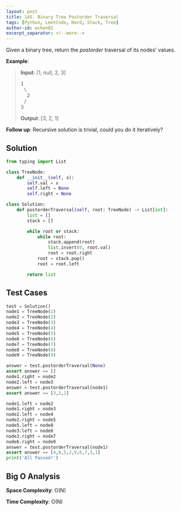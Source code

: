 ```yaml
---
layout: post
title: 145. Binary Tree Postorder Traversal
tags: [Python, LeetCode, Hard, Stack, Tree]
author-id: wchen02
excerpt_separator: <!--more-->
---
```


Given a binary tree, return the *postorder* traversal of its nodes' values.
<!--more-->

**Example**:
> **Input**:
> [1, null, 2, 3]
> <pre>
> 1
>  \
>   2
>  /
> 3
> </pre>
>
> **Output**:
> [3, 2, 1]

**Follow up**: Recursive solution is trivial, could you do it iteratively?

## Solution

```python
from typing import List

class TreeNode:
    def __init__(self, x):
        self.val = x
        self.left = None
        self.right = None

class Solution:
    def postorderTraversal(self, root: TreeNode) -> List[int]:
        list = []
        stack = []

        while root or stack:
            while root:
                stack.append(root)
                list.insert(0, root.val)
                root = root.right
            root = stack.pop()
            root = root.left

        return list
```

## Test Cases

```python
test = Solution()
node1 = TreeNode(1)
node2 = TreeNode(2)
node3 = TreeNode(3)
node4 = TreeNode(4)
node5 = TreeNode(5)
node6 = TreeNode(6)
node7 = TreeNode(7)
node8 = TreeNode(8)
node9 = TreeNode(9)

answer = test.postorderTraversal(None)
assert answer == []
node1.right = node2
node2.left = node3
answer = test.postorderTraversal(node1)
assert answer == [3,2,1]

node1.left = node2
node1.right = node3
node2.left = node4
node2.right = node5
node5.left = node8
node3.left = node6
node3.right = node7
node6.right = node9
answer = test.postorderTraversal(node1)
assert answer == [4,8,5,2,9,6,7,3,1]
print('All Passed!')
```

## Big O Analysis

**Space Complexity**: O(N)

**Time Complexity**: O(N)

